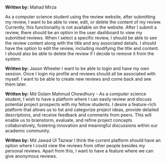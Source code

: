 **Written by:** Mahad Mirza

As a computer science student using the review website, after submitting my review, I want to be able to view, edit, or delete the content of my review. Currently, this functionality is not available on the website. 
After I submit a review, there should be an option in the user dashboard to view my submitted reviews. When I select a specific review, I should be able to see the review content along with the title and any associated details.
I should have the option to edit the review, including modifying the title and content. I should also be able to delete the review if I decide to remove it from the system.

**Written by:** Jason Wheeler
I want to be able to login and have my own session. Once I login my profile and reviews should all be associated with myself. I want to be able to create new reviews and come back and see them later.


**Written by:** Md Golam Mahmud Chowdhury - 
As a computer science student, I wish to have a platform where I can easily review and discuss potential project prospects with my fellow students. I desire a feature-rich platform that allows us to list and categorize project ideas, provide detailed descriptions, and receive feedback and comments from peers. This will enable us to brainstorm, evaluate, and refine project concepts collaboratively, fostering innovation and meaningful discussions within our academic community.

**Written by:** Md Jawad Ul Tazwar
I think the current platform should have an option where I could view the reviews from other people besides my personal reviews. Apart from this, I want to have a feature where we can give anonymous reviews.